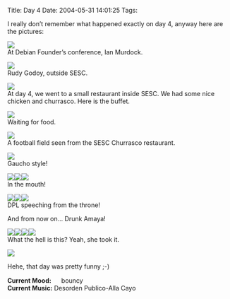 Title: Day 4
Date: 2004-05-31 14:01:25
Tags: 

<p>I really don&#8217;t remember what happened exactly on day 4, anyway here are the pictures:</p>

<p><img src="http://www.damog.net/debian/debconf4/day04/thumb-dsc00126.jpg"/><br/>
At Debian Founder&#8217;s conference, Ian Murdock.</p>

<p><img src="http://www.damog.net/debian/debconf4/day04/thumb-dsc00128.jpg"/><br/>
Rudy Godoy, outside SESC.</p>

<p><img src="http://www.damog.net/debian/debconf4/day04/thumb-dsc00129.jpg"/><br/>
At day 4, we went to a small restaurant inside SESC. We had some nice chicken and churrasco. Here is the buffet.</p>

<p><img src="http://www.damog.net/debian/debconf4/day04/thumb-dsc00130.jpg"/><br/>
Waiting for food.</p>

<p><img src="http://www.damog.net/debian/debconf4/day04/thumb-dsc00133.jpg"/><br/>
A football field seen from the SESC Churrasco restaurant.</p>

<p><img src="http://www.damog.net/debian/debconf4/day04/thumb-dsc00134.jpg"/><br/>
Gaucho style!</p>

<p><img src="http://www.damog.net/debian/debconf4/day04/thumb-dsc00135.jpg"/><img src="http://www.damog.net/debian/debconf4/day04/thumb-dsc00137.jpg"/><img src="http://www.damog.net/debian/debconf4/day04/thumb-dsc00141.jpg"/><br/>
In the mouth!</p>

<p><img src="http://www.damog.net/debian/debconf4/day04/thumb-dsc00142.jpg"/><img src="http://www.damog.net/debian/debconf4/day04/thumb-dsc00143.jpg"/><img src="http://www.damog.net/debian/debconf4/day04/thumb-dsc00147.jpg"/><br/>
DPL speeching from the throne!</p>

<p>And from now on&#8230; Drunk Amaya!</p>

<p><img src="http://www.damog.net/debian/debconf4/day04/thumb-dsc00149.jpg"/><img src="http://www.damog.net/debian/debconf4/day04/thumb-dsc00150.jpg"/><img src="http://www.damog.net/debian/debconf4/day04/thumb-dsc00151.jpg"/><img src="http://www.damog.net/debian/debconf4/day04/thumb-dsc00152.jpg"/><br/>
What the hell is this? Yeah, she took it.</p>

<p><img src="http://www.damog.net/debian/debconf4/day04/thumb-dsc00153.jpg"/></p>

<p>Hehe, that day was pretty funny ;-)</p>

<p><strong>Current Mood:</strong> <img width="15" height="15" src="http://stat.livejournal.com/img/mood/growf/smileys/bouncy.gif"/> bouncy<br/><strong>Current Music:</strong> Desorden Publico-Alla Cayo</p>
